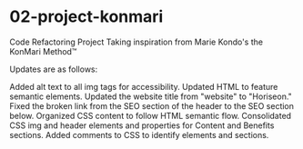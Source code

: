 # 02-project-konmari
Code Refactoring Project
Taking inspiration from Marie Kondo's the KonMari Method™

Updates are as follows:

Added alt text to all img tags for accessibility.
Updated HTML to feature semantic elements.
Updated the website title from "website" to "Horiseon."
Fixed the broken link from the SEO section of the header to the SEO section below.
Organized CSS content to follow HTML semantic flow.
Consolidated CSS img and header elements and properties for Content and Benefits sections.
Added comments to CSS to identify elements and sections.
